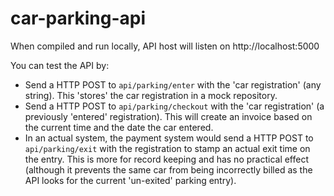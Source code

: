 # car-parking-api

When compiled and run locally, API host will listen on http://localhost:5000

You can test the API by:

* Send a HTTP POST to ```api/parking/enter``` with the 'car registration' (any string). This 'stores' the car registration in a mock repository.
* Send a HTTP POST to ```api/parking/checkout``` with the 'car registration' (a previously 'entered' registration). This will create an invoice based on the current time and the date the car entered.
* In an actual system, the payment system would send a HTTP POST to ```api/parking/exit``` with the registration to stamp an actual exit time on the entry. This is more for record keeping and has no practical effect (although it prevents the same car from being incorrectly billed as the API looks for the current 'un-exited' parking entry).
